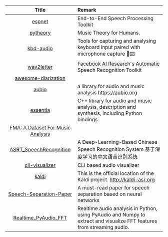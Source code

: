 | Title | Remark |
| :----: | :---- |
|[espnet](https://github.com/espnet/espnet)|End-to-End Speech Processing Toolkit |
|[pytheory](https://github.com/Zelgius/pytheory)|Music Theory for Humans.|
|[kbd-audio](https://github.com/ggerganov/kbd-audio)|Tools for capturing and analysing keyboard input paired with microphone capture 🎤⌨️ |
|[wav2letter](https://github.com/facebookresearch/wav2letter/)|Facebook AI Research's Automatic Speech Recognition Toolkit |
|[awesome-diarization](https://github.com/wq2012/awesome-diarization)|
|[aubio](https://github.com/aubio/aubio)|a library for audio and music analysis https://aubio.org|
|[essentia](https://github.com/MTG/essentia)|C++ library for audio and music analysis, description and synthesis, including Python bindings |
|[FMA: A Dataset For Music Analysis ](https://github.com/mdeff/fma)|
|[ASRT_SpeechRecognition](https://github.com/nl8590687/ASRT_SpeechRecognition)|A Deep-Learning-Based Chinese Speech Recognition System 基于深度学习的中文语音识别系统|
|[cli-visualizer](https://github.com/dpayne/cli-visualizer)|CLI based audio visualizer|
|[kaldi](https://github.com/kaldi-asr/kaldi)|This is the official location of the Kaldi project. http://kaldi-asr.org|
|[Speech-Separation-Paper](https://github.com/JusperLee/Speech-Separation-Paper)|A must-read paper for speech separation based on neural networks|
|[Realtime_PyAudio_FFT](https://github.com/tr1pzz/Realtime_PyAudio_FFT)|Realtime audio analysis in Python, using PyAudio and Numpy to extract and visualize FFT features from streaming audio.|